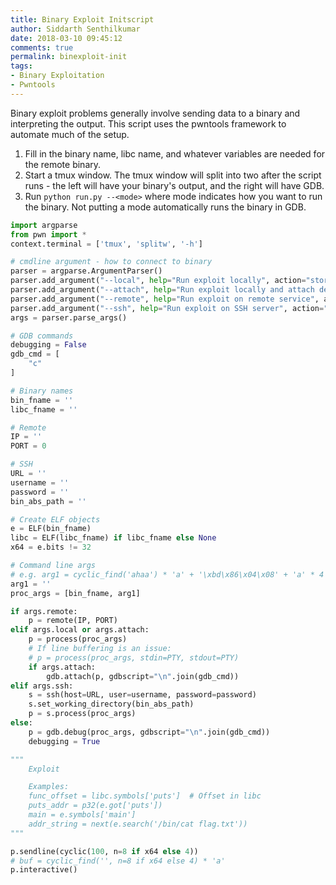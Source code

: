 ```yaml
---
title: Binary Exploit Initscript
author: Siddarth Senthilkumar
date: 2018-03-10 09:45:12
comments: true
permalink: binexploit-init
tags:
- Binary Exploitation
- Pwntools
---
```


Binary exploit problems generally involve sending data to a binary and interpreting the output. This script uses the pwntools framework to automate much of the setup.

1. Fill in the binary name, libc name, and whatever variables are needed for the remote binary.
2. Start a tmux window. The tmux window will split into two after the script runs - the left will have your binary's output, and the right will have GDB.
3. Run `python run.py --<mode>` where mode indicates how you want to run the binary. Not putting a mode automatically runs the binary in GDB.

```python
import argparse
from pwn import *
context.terminal = ['tmux', 'splitw', '-h']

# cmdline argument - how to connect to binary
parser = argparse.ArgumentParser()
parser.add_argument("--local", help="Run exploit locally", action="store_true")
parser.add_argument("--attach", help="Run exploit locally and attach debugger", action="store_true")
parser.add_argument("--remote", help="Run exploit on remote service", action="store_true")
parser.add_argument("--ssh", help="Run exploit on SSH server", action="store_true")
args = parser.parse_args()

# GDB commands
debugging = False
gdb_cmd = [
	"c"
]

# Binary names
bin_fname = ''
libc_fname = ''

# Remote
IP = ''
PORT = 0

# SSH
URL = ''
username = ''
password = ''
bin_abs_path = ''

# Create ELF objects
e = ELF(bin_fname)
libc = ELF(libc_fname) if libc_fname else None
x64 = e.bits != 32

# Command line args
# e.g. arg1 = cyclic_find('ahaa') * 'a' + '\xbd\x86\x04\x08' + 'a' * 4 + p32(next(e.search('/bin/sh')))
arg1 = ''
proc_args = [bin_fname, arg1]

if args.remote:
	p = remote(IP, PORT)
elif args.local or args.attach:
	p = process(proc_args)
	# If line buffering is an issue:
    # p = process(proc_args, stdin=PTY, stdout=PTY)
	if args.attach:
		gdb.attach(p, gdbscript="\n".join(gdb_cmd))
elif args.ssh:
	s = ssh(host=URL, user=username, password=password)
	s.set_working_directory(bin_abs_path)
	p = s.process(proc_args)
else:
	p = gdb.debug(proc_args, gdbscript="\n".join(gdb_cmd))
	debugging = True

"""
	Exploit

	Examples:
	func_offset = libc.symbols['puts'] 	# Offset in libc
	puts_addr = p32(e.got['puts'])
	main = e.symbols['main']
	addr_string = next(e.search('/bin/cat flag.txt'))
"""

p.sendline(cyclic(100, n=8 if x64 else 4))
# buf = cyclic_find('', n=8 if x64 else 4) * 'a'
p.interactive()
```

